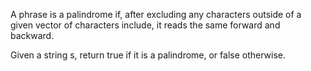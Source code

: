 A phrase is a palindrome if, after excluding any characters outside of a given vector of characters include, it reads the same forward and backward.

Given a string s, return true if it is a palindrome, or false otherwise.
